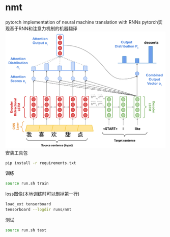 # nmt
pytorch implementation of neural machine translation with RNNs
pytorch实现基于RNN和注意力机制的机器翻译
![model](https://github.com/showsunny/nmt/blob/main/image/model_figure.png)
安装工具包
```bash
pip install -r requirements.txt
```
训练
```bash
source run.sh train
```
loss图像(本地训练时可以删掉第一行)
```bash
load_ext tensorboard
tensorboard --logdir runs/nmt
```
测试
```bash
source run.sh test
```
